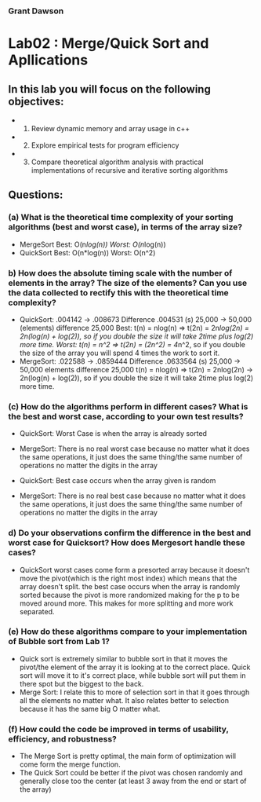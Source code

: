 ### Grant Dawson

# Lab02 : Merge/Quick Sort and Apllications
## In this lab you will focus on the following objectives:
* 1. Review dynamic memory and array usage in c++
* 2. Explore empirical tests for program efficiency
* 3. Compare theoretical algorithm analysis with practical implementations of recursive and iterative sorting
algorithms

## Questions:
### (a)  What is the theoretical time complexity of your sorting algorithms (best and worst case), in terms of the array size?
   * MergeSort
          Best: O(n*log(n))    Worst: O(n*log(n))
   * QuickSort
          Best: O(n*log(n))    Worst: O(n^2)
### b)  How does the absolute timing scale with the number of elements in the array?  The size of the elements? Can you use the data collected to rectify this with the theoretical time complexity?
   * QuickSort: .004142 -> .008673    Difference .004531 (s)
                    25,000  -> 50,000 (elements) difference 25,000
          Best:  t(n) = nlog(n) => t(2n) = 2n*log(2n) = 2n(log(n) + log(2)), so if you double the size it will take 2time plus log(2) more time.
          Worst: t(n) = n^2 => t(2n) = (2n^2) = 4*n^2, so if you double the size of the array you will spend 4 times the work to sort it.
   * MergeSort: .022588 -> .0859444 Difference .0633564 (s)
                    25,000  -> 50,000 elements difference 25,000
          t(n) = nlog(n) => t(2n) = 2nlog(2n) -> 2n(log(n) + log(2)), so if you double the size it will take 2time plus log(2) more time.
### (c)  How do the algorithms perform in different cases?  What is the best and worst case, according to your own test results?
   * QuickSort: Worst Case is when the array is already sorted
   * MergeSort: There is no real worst case because no matter what it does the same operations, it just does the same thing/the same number of operations
          no matter the digits in the array

   * QuickSort: Best case occurs when the array given is random
   * MergeSort: There is no real best case because no matter what it does the same operations, it just does the same thing/the same number of operations
           no matter the digits in the array
### d)  Do your observations confirm the difference in the best and worst case for Quicksort?  How does Mergesort handle these cases?
   * QuickSort worst cases come form a presorted array because it doesn't move the pivot(which is the right most index) which means that the array doesn't
          split. the best case occurs when the array is randomly sorted because the pivot is more randomized making for the p to be moved around more. This
          makes for more splitting and more work separated.
### (e)  How do these algorithms compare to your implementation of Bubble sort from Lab 1?
   * Quick sort is extremely similar to bubble sort in that it moves the pivot/the element of the array it is looking at to the correct place. Quick sort
          will move it to it's correct place, while bubble sort will put them in there spot but the biggest to the back.
   * Merge Sort: I relate this to more of selection sort in that it goes through all the elements no matter what. It also relates better to selection
          because it has the same big O matter what.

### (f)  How could the code be improved in terms of usability, efficiency, and robustness?
   * The Merge Sort is pretty optimal, the main form of optimization will come form the merge function.
   * The Quick Sort could be better if the pivot was chosen randomly and generally close too the center (at least 3 away from the end or start of the array)
